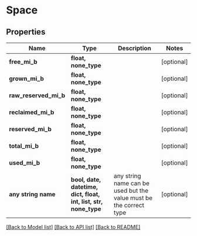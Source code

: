 # Space


## Properties
Name | Type | Description | Notes
------------ | ------------- | ------------- | -------------
**free_mi_b** | **float, none_type** |  | [optional] 
**grown_mi_b** | **float, none_type** |  | [optional] 
**raw_reserved_mi_b** | **float, none_type** |  | [optional] 
**reclaimed_mi_b** | **float, none_type** |  | [optional] 
**reserved_mi_b** | **float, none_type** |  | [optional] 
**total_mi_b** | **float, none_type** |  | [optional] 
**used_mi_b** | **float, none_type** |  | [optional] 
**any string name** | **bool, date, datetime, dict, float, int, list, str, none_type** | any string name can be used but the value must be the correct type | [optional]

[[Back to Model list]](../README.md#documentation-for-models) [[Back to API list]](../README.md#documentation-for-api-endpoints) [[Back to README]](../README.md)


